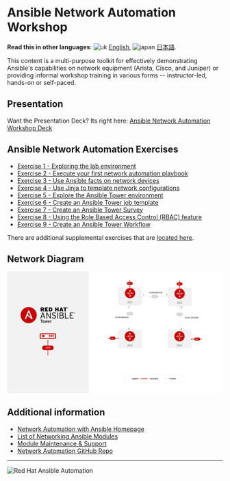 # Ansible Network Automation Workshop

**Read this in other languages**: ![uk](../../images/uk.png) [English](README.md),  ![japan](../../images/japan.png) [日本語](README.ja.md).

This content is a multi-purpose toolkit for effectively demonstrating Ansible's capabilities on network equipment (Arista, Cisco, and Juniper) or providing informal workshop training in various forms -- instructor-led, hands-on or self-paced.

## Presentation
Want the Presentation Deck?  Its right here:
[Ansible Network Automation Workshop Deck](https://ansible.github.io/workshops/decks/ansible_network.pdf)

## Ansible Network Automation Exercises

- [Exercise 1 - Exploring the lab environment](./1-explore/)
- [Exercise 2 - Execute your first network automation playbook](./2-first-playbook/)
- [Exercise 3 - Use Ansible facts on network devices](./3-facts/)
- [Exercise 4 - Use Jinja to template network configurations](./4-jinja/)
- [Exercise 5 - Explore the Ansible Tower environment](./5-explore-tower/)
- [Exercise 6 - Create an Ansible Tower job template](./6-tower-job-template/)
- [Exercise 7 - Create an Ansible Tower Survey](./7-tower-survey/)
- [Exercise 8 - Using the Role Based Access Control (RBAC) feature](./8-tower-rbac/)
- [Exercise 9 - Create an Ansible Tower Workflow](./9-tower-workflow)

There are additional supplemental exercises that are [located here](supplemental/).

## Network Diagram
![Red Hat Ansible Automation](network_diagram.png)

## Additional information
 - [Network Automation with Ansible Homepage](https://www.ansible.com/network-automation)
 - [List of Networking Ansible Modules](http://docs.ansible.com/ansible/latest/list_of_network_modules.html)
 - [Module Maintenance & Support](http://docs.ansible.com/ansible/latest/modules_support.html)
 - [Network Automation GitHub Repo](https://github.com/network-automation)

---
![Red Hat Ansible Automation](../../images/networkautomation.png)
